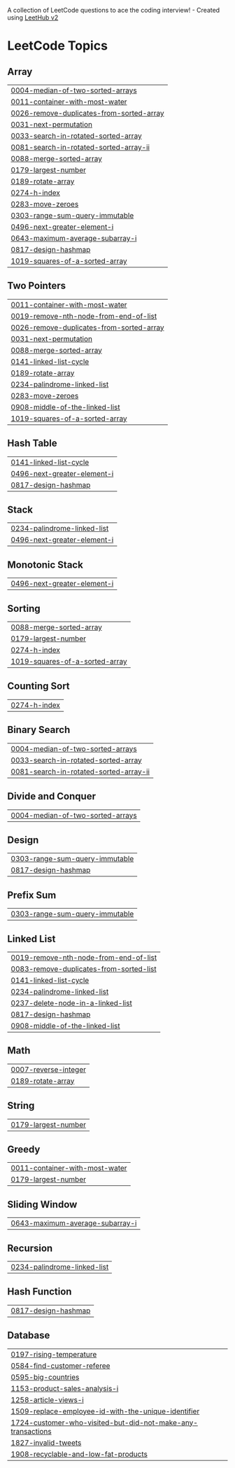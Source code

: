 A collection of LeetCode questions to ace the coding interview! - Created using [LeetHub v2](https://github.com/arunbhardwaj/LeetHub-2.0)
<!---LeetCode Topics Start-->
# LeetCode Topics
## Array
|  |
| ------- |
| [0004-median-of-two-sorted-arrays](https://github.com/Mahi0503/leetcode/tree/master/0004-median-of-two-sorted-arrays) |
| [0011-container-with-most-water](https://github.com/Mahi0503/leetcode/tree/master/0011-container-with-most-water) |
| [0026-remove-duplicates-from-sorted-array](https://github.com/Mahi0503/leetcode/tree/master/0026-remove-duplicates-from-sorted-array) |
| [0031-next-permutation](https://github.com/Mahi0503/leetcode/tree/master/0031-next-permutation) |
| [0033-search-in-rotated-sorted-array](https://github.com/Mahi0503/leetcode/tree/master/0033-search-in-rotated-sorted-array) |
| [0081-search-in-rotated-sorted-array-ii](https://github.com/Mahi0503/leetcode/tree/master/0081-search-in-rotated-sorted-array-ii) |
| [0088-merge-sorted-array](https://github.com/Mahi0503/leetcode/tree/master/0088-merge-sorted-array) |
| [0179-largest-number](https://github.com/Mahi0503/leetcode/tree/master/0179-largest-number) |
| [0189-rotate-array](https://github.com/Mahi0503/leetcode/tree/master/0189-rotate-array) |
| [0274-h-index](https://github.com/Mahi0503/leetcode/tree/master/0274-h-index) |
| [0283-move-zeroes](https://github.com/Mahi0503/leetcode/tree/master/0283-move-zeroes) |
| [0303-range-sum-query-immutable](https://github.com/Mahi0503/leetcode/tree/master/0303-range-sum-query-immutable) |
| [0496-next-greater-element-i](https://github.com/Mahi0503/leetcode/tree/master/0496-next-greater-element-i) |
| [0643-maximum-average-subarray-i](https://github.com/Mahi0503/leetcode/tree/master/0643-maximum-average-subarray-i) |
| [0817-design-hashmap](https://github.com/Mahi0503/leetcode/tree/master/0817-design-hashmap) |
| [1019-squares-of-a-sorted-array](https://github.com/Mahi0503/leetcode/tree/master/1019-squares-of-a-sorted-array) |
## Two Pointers
|  |
| ------- |
| [0011-container-with-most-water](https://github.com/Mahi0503/leetcode/tree/master/0011-container-with-most-water) |
| [0019-remove-nth-node-from-end-of-list](https://github.com/Mahi0503/leetcode/tree/master/0019-remove-nth-node-from-end-of-list) |
| [0026-remove-duplicates-from-sorted-array](https://github.com/Mahi0503/leetcode/tree/master/0026-remove-duplicates-from-sorted-array) |
| [0031-next-permutation](https://github.com/Mahi0503/leetcode/tree/master/0031-next-permutation) |
| [0088-merge-sorted-array](https://github.com/Mahi0503/leetcode/tree/master/0088-merge-sorted-array) |
| [0141-linked-list-cycle](https://github.com/Mahi0503/leetcode/tree/master/0141-linked-list-cycle) |
| [0189-rotate-array](https://github.com/Mahi0503/leetcode/tree/master/0189-rotate-array) |
| [0234-palindrome-linked-list](https://github.com/Mahi0503/leetcode/tree/master/0234-palindrome-linked-list) |
| [0283-move-zeroes](https://github.com/Mahi0503/leetcode/tree/master/0283-move-zeroes) |
| [0908-middle-of-the-linked-list](https://github.com/Mahi0503/leetcode/tree/master/0908-middle-of-the-linked-list) |
| [1019-squares-of-a-sorted-array](https://github.com/Mahi0503/leetcode/tree/master/1019-squares-of-a-sorted-array) |
## Hash Table
|  |
| ------- |
| [0141-linked-list-cycle](https://github.com/Mahi0503/leetcode/tree/master/0141-linked-list-cycle) |
| [0496-next-greater-element-i](https://github.com/Mahi0503/leetcode/tree/master/0496-next-greater-element-i) |
| [0817-design-hashmap](https://github.com/Mahi0503/leetcode/tree/master/0817-design-hashmap) |
## Stack
|  |
| ------- |
| [0234-palindrome-linked-list](https://github.com/Mahi0503/leetcode/tree/master/0234-palindrome-linked-list) |
| [0496-next-greater-element-i](https://github.com/Mahi0503/leetcode/tree/master/0496-next-greater-element-i) |
## Monotonic Stack
|  |
| ------- |
| [0496-next-greater-element-i](https://github.com/Mahi0503/leetcode/tree/master/0496-next-greater-element-i) |
## Sorting
|  |
| ------- |
| [0088-merge-sorted-array](https://github.com/Mahi0503/leetcode/tree/master/0088-merge-sorted-array) |
| [0179-largest-number](https://github.com/Mahi0503/leetcode/tree/master/0179-largest-number) |
| [0274-h-index](https://github.com/Mahi0503/leetcode/tree/master/0274-h-index) |
| [1019-squares-of-a-sorted-array](https://github.com/Mahi0503/leetcode/tree/master/1019-squares-of-a-sorted-array) |
## Counting Sort
|  |
| ------- |
| [0274-h-index](https://github.com/Mahi0503/leetcode/tree/master/0274-h-index) |
## Binary Search
|  |
| ------- |
| [0004-median-of-two-sorted-arrays](https://github.com/Mahi0503/leetcode/tree/master/0004-median-of-two-sorted-arrays) |
| [0033-search-in-rotated-sorted-array](https://github.com/Mahi0503/leetcode/tree/master/0033-search-in-rotated-sorted-array) |
| [0081-search-in-rotated-sorted-array-ii](https://github.com/Mahi0503/leetcode/tree/master/0081-search-in-rotated-sorted-array-ii) |
## Divide and Conquer
|  |
| ------- |
| [0004-median-of-two-sorted-arrays](https://github.com/Mahi0503/leetcode/tree/master/0004-median-of-two-sorted-arrays) |
## Design
|  |
| ------- |
| [0303-range-sum-query-immutable](https://github.com/Mahi0503/leetcode/tree/master/0303-range-sum-query-immutable) |
| [0817-design-hashmap](https://github.com/Mahi0503/leetcode/tree/master/0817-design-hashmap) |
## Prefix Sum
|  |
| ------- |
| [0303-range-sum-query-immutable](https://github.com/Mahi0503/leetcode/tree/master/0303-range-sum-query-immutable) |
## Linked List
|  |
| ------- |
| [0019-remove-nth-node-from-end-of-list](https://github.com/Mahi0503/leetcode/tree/master/0019-remove-nth-node-from-end-of-list) |
| [0083-remove-duplicates-from-sorted-list](https://github.com/Mahi0503/leetcode/tree/master/0083-remove-duplicates-from-sorted-list) |
| [0141-linked-list-cycle](https://github.com/Mahi0503/leetcode/tree/master/0141-linked-list-cycle) |
| [0234-palindrome-linked-list](https://github.com/Mahi0503/leetcode/tree/master/0234-palindrome-linked-list) |
| [0237-delete-node-in-a-linked-list](https://github.com/Mahi0503/leetcode/tree/master/0237-delete-node-in-a-linked-list) |
| [0817-design-hashmap](https://github.com/Mahi0503/leetcode/tree/master/0817-design-hashmap) |
| [0908-middle-of-the-linked-list](https://github.com/Mahi0503/leetcode/tree/master/0908-middle-of-the-linked-list) |
## Math
|  |
| ------- |
| [0007-reverse-integer](https://github.com/Mahi0503/leetcode/tree/master/0007-reverse-integer) |
| [0189-rotate-array](https://github.com/Mahi0503/leetcode/tree/master/0189-rotate-array) |
## String
|  |
| ------- |
| [0179-largest-number](https://github.com/Mahi0503/leetcode/tree/master/0179-largest-number) |
## Greedy
|  |
| ------- |
| [0011-container-with-most-water](https://github.com/Mahi0503/leetcode/tree/master/0011-container-with-most-water) |
| [0179-largest-number](https://github.com/Mahi0503/leetcode/tree/master/0179-largest-number) |
## Sliding Window
|  |
| ------- |
| [0643-maximum-average-subarray-i](https://github.com/Mahi0503/leetcode/tree/master/0643-maximum-average-subarray-i) |
## Recursion
|  |
| ------- |
| [0234-palindrome-linked-list](https://github.com/Mahi0503/leetcode/tree/master/0234-palindrome-linked-list) |
## Hash Function
|  |
| ------- |
| [0817-design-hashmap](https://github.com/Mahi0503/leetcode/tree/master/0817-design-hashmap) |
## Database
|  |
| ------- |
| [0197-rising-temperature](https://github.com/Mahi0503/leetcode/tree/master/0197-rising-temperature) |
| [0584-find-customer-referee](https://github.com/Mahi0503/leetcode/tree/master/0584-find-customer-referee) |
| [0595-big-countries](https://github.com/Mahi0503/leetcode/tree/master/0595-big-countries) |
| [1153-product-sales-analysis-i](https://github.com/Mahi0503/leetcode/tree/master/1153-product-sales-analysis-i) |
| [1258-article-views-i](https://github.com/Mahi0503/leetcode/tree/master/1258-article-views-i) |
| [1509-replace-employee-id-with-the-unique-identifier](https://github.com/Mahi0503/leetcode/tree/master/1509-replace-employee-id-with-the-unique-identifier) |
| [1724-customer-who-visited-but-did-not-make-any-transactions](https://github.com/Mahi0503/leetcode/tree/master/1724-customer-who-visited-but-did-not-make-any-transactions) |
| [1827-invalid-tweets](https://github.com/Mahi0503/leetcode/tree/master/1827-invalid-tweets) |
| [1908-recyclable-and-low-fat-products](https://github.com/Mahi0503/leetcode/tree/master/1908-recyclable-and-low-fat-products) |
<!---LeetCode Topics End-->